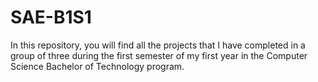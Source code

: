 # SAE-B1S1
In this repository, you will find all the projects that I have completed in a group of three during the first semester of my first year in the Computer Science Bachelor of Technology program.
